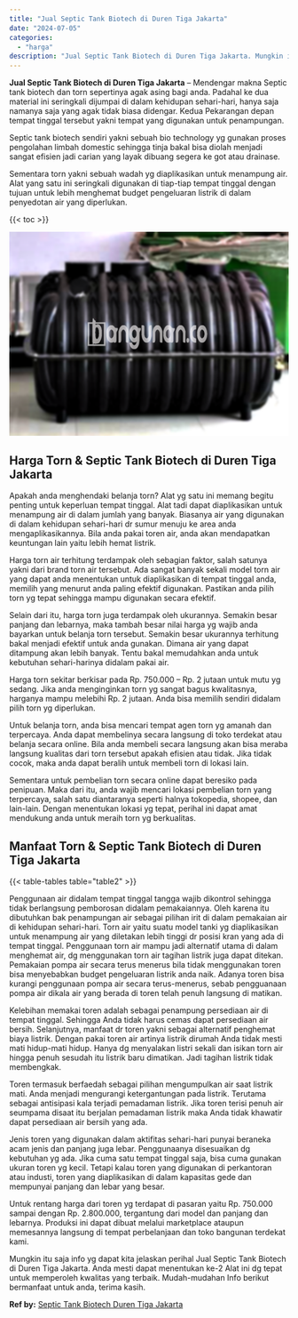 ```yaml
---
title: "Jual Septic Tank Biotech di Duren Tiga Jakarta"
date: "2024-07-05"
categories: 
  - "harga"
description: "Jual Septic Tank Biotech di Duren Tiga Jakarta. Mungkin itu saja info yg dapat kita jelaskan perihal Jual Septic Tank Biotech di Duren Tiga Jakarta. Anda mes..."
---
```


**Jual Septic Tank Biotech di Duren Tiga Jakarta** – Mendengar makna Septic tank biotech dan torn sepertinya agak asing bagi anda. Padahal ke dua material ini seringkali dijumpai di dalam kehidupan sehari-hari, hanya saja namanya saja yang agak tidak biasa didengar. Kedua Pekarangan depan tempat tinggal tersebut yakni tempat yang digunakan untuk penampungan.

Septic tank biotech sendiri yakni sebuah bio technology yg gunakan proses pengolahan limbah domestic sehingga tinja bakal bisa diolah menjadi sangat efisien jadi carian yang layak dibuang segera ke got atau drainase.

Sementara torn yakni sebuah wadah yg diaplikasikan untuk menampung air. Alat yang satu ini seringkali digunakan di tiap-tiap tempat tinggal dengan tujuan untuk lebih menghemat budget pengeluaran listrik di dalam penyedotan air yang diperlukan.

{{< toc >}}

![Jual Septic Tank Biotech di Duren Tiga Jakarta](/images/jual-bio-septictank-07.png)

## Harga Torn & Septic Tank Biotech di Duren Tiga Jakarta

Apakah anda menghendaki belanja torn? Alat yg satu ini memang begitu penting untuk keperluan tempat tinggal. Alat tadi dapat diaplikasikan untuk menampung air di dalam jumlah yang banyak. Biasanya air yang digunakan di dalam kehidupan sehari-hari dr sumur menuju ke area anda mengaplikasikannya. Bila anda pakai toren air, anda akan mendapatkan keuntungan lain yaitu lebih hemat listrik.

Harga torn air terhitung terdampak oleh sebagian faktor, salah satunya yakni dari brand torn air tersebut. Ada sangat banyak sekali model torn air yang dapat anda menentukan untuk diaplikasikan di tempat tinggal anda, memilih yang menurut anda paling efektif digunakan. Pastikan anda pilih torn yg tepat sehingga mampu digunakan secara efektif.

Selain dari itu, harga torn juga terdampak oleh ukurannya. Semakin besar panjang dan lebarnya, maka tambah besar nilai harga yg wajib anda bayarkan untuk belanja torn tersebut. Semakin besar ukurannya terhitung bakal menjadi efektif untuk anda gunakan. Dimana air yang dapat ditampung akan lebih banyak. Tentu bakal memudahkan anda untuk kebutuhan sehari-harinya didalam pakai air.

Harga torn sekitar berkisar pada Rp. 750.000 – Rp. 2 jutaan untuk mutu yg sedang. Jika anda menginginkan torn yg sangat bagus kwalitasnya, harganya mampu melebihi Rp. 2 jutaan. Anda bisa memilih sendiri didalam pilih torn yg diperlukan.

Untuk belanja torn, anda bisa mencari tempat agen torn yg amanah dan terpercaya. Anda dapat membelinya secara langsung di toko terdekat atau belanja secara online. Bila anda membeli secara langsung akan bisa meraba langsung kualitas dari torn tersebut apakah efisien atau tidak. Jika tidak cocok, maka anda dapat beralih untuk membeli torn di lokasi lain.

Sementara untuk pembelian torn secara online dapat beresiko pada penipuan. Maka dari itu, anda wajib mencari lokasi pembelian torn yang terpercaya, salah satu diantaranya seperti halnya tokopedia, shopee, dan lain-lain. Dengan menentukan lokasi yg tepat, perihal ini dapat amat mendukung anda untuk meraih torn yg berkualitas.

## Manfaat Torn & Septic Tank Biotech di Duren Tiga Jakarta

{{< table-tables table="table2" >}}

Penggunaan air didalam tempat tinggal tangga wajib dikontrol sehingga tidak berlangsung pemborosan didalam pemakaiannya. Oleh karena itu dibutuhkan bak penampungan air sebagai pilihan irit di dalam pemakaian air di kehidupan sehari-hari. Torn air yaitu suatu model tanki yg diaplikasikan untuk menampung air yang diletakan lebih tinggi dr posisi kran yang ada di tempat tinggal. Penggunaan torn air mampu jadi alternatif utama di dalam menghemat air, dg menggunakan torn air tagihan listrik juga dapat ditekan. Pemakaian pompa air secara terus menerus bila tidak menggunakan toren bisa menyebabkan budget pengeluaran listrik anda naik. Adanya toren bisa kurangi penggunaan pompa air secara terus-menerus, sebab pengguanaan pompa air dikala air yang berada di toren telah penuh langsung di matikan.

Kelebihan memakai toren adalah sebagai penampung persediaan air di tempat tinggal. Sehingga Anda tidak harus cemas dapat persediaan air bersih. Selanjutnya, manfaat dr toren yakni sebagai alternatif penghemat biaya listrik. Dengan pakai toren air artinya listrik dirumah Anda tidak mesti mati hidup-mati hidup. Hanya dg menyalakan listri sekali dan isikan torn air hingga penuh sesudah itu listrik baru dimatikan. Jadi tagihan listrik tidak membengkak.

Toren termasuk berfaedah sebagai pilihan mengumpulkan air saat listrik mati. Anda menjadi mengurangi ketergantungan pada listrik. Terutama sebagai antisipasi kala terjadi pemadaman listrik. Jika toren terisi penuh air seumpama disaat itu berjalan pemadaman listrik maka Anda tidak khawatir dapat persediaan air bersih yang ada.

Jenis toren yang digunakan dalam aktifitas sehari-hari punyai beraneka acam jenis dan panjang juga lebar. Penggunaanya disesuaikan dg kebutuhan yg ada. Jika cuma satu tempat tinggal saja, bisa cuma gunakan ukuran toren yg kecil. Tetapi kalau toren yang digunakan di perkantoran atau industi, toren yang diaplikasikan di dalam kapasitas gede dan mempunyai panjang dan lebar yang besar.

Untuk rentang harga dari toren yg terdapat di pasaran yaitu Rp. 750.000 sampai dengan Rp. 2.800.000, tergantung dari model dan panjang dan lebarnya. Produksi ini dapat dibuat melalui marketplace ataupun memesannya langsung di tempat perbelanjaan dan toko bangunan terdekat kami.

Mungkin itu saja info yg dapat kita jelaskan perihal Jual Septic Tank Biotech di Duren Tiga Jakarta. Anda mesti dapat menentukan ke-2 Alat ini dg tepat untuk memperoleh kwalitas yang terbaik. Mudah-mudahan Info berikut bermanfaat untuk anda, terima kasih.

**Ref by:** [Septic Tank Biotech Duren Tiga Jakarta](https://id.wikipedia.org/wiki/Septic)
